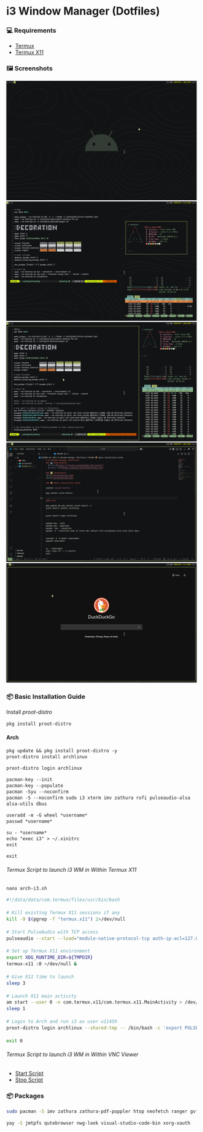 # i3 Window Manager (Dotfiles)
### 💻 Requirements
- [Termux](https://f-droid.org/packages/com.termux/)
- [Termux X11](https://github.com/termux/termux-x11)

### 🖼️ Screenshots
![01](/screenshot/01.png)
![02](/screenshot/02.png)
![03](/screenshot/03.png)
![04](/screenshot/04.png)
![04](/screenshot/05.png)

### 📦 Basic Installation Guide
Install *proot-distro*
```
pkg install proot-distro
```

#### Arch
```
pkg update && pkg install proot-distro -y
proot-distro install archlinux
```
```
proot-distro login archlinux
```
```
pacman-key --init
pacman-key --populate
pacman -Syu --noconfirm
pacman -S --noconfirm sudo i3 xterm imv zathura rofi pulseaudio-alsa alsa-utils dbus
```
```
useradd -m -G wheel *username*
passwd *username*
```
```
su - *username*
echo "exec i3" > ~/.xinitrc
exit
```
```
exit
```
###### Termux Script to launch i3 WM in Within Termux X11
```
nano arch-i3.sh
```
```sh
#!/data/data/com.termux/files/usr/bin/bash

# Kill existing Termux X11 sessions if any
kill -9 $(pgrep -f "termux.x11") 2>/dev/null

# Start PulseAudio with TCP access
pulseaudio --start --load="module-native-protocol-tcp auth-ip-acl=127.0.0.1 auth-anonymous=1" --exit-idle-time=-1

# Set up Termux X11 environment
export XDG_RUNTIME_DIR=${TMPDIR}
termux-x11 :0 >/dev/null &

# Give X11 time to launch
sleep 3

# Launch X11 main activity
am start --user 0 -n com.termux.x11/com.termux.x11.MainActivity > /dev/null 2>&1
sleep 1

# Login to Arch and run i3 as user u1145h
proot-distro login archlinux --shared-tmp -- /bin/bash -c 'export PULSE_SERVER=127.0.0.1; export XDG_RUNTIME_DIR=${TMPDIR}; su - u1145h -c "env DISPLAY=:0 i3"'

exit 0
```

###### Termux Script to launch i3 WM in Within VNC Viewer
- [Start Script](termux/start-vnc-user.sh)
- [Stop Script](termux/stop-vnc-user.sh)

### 📦 Packages
```bash
sudo pacman -S imv zathura zathura-pdf-poppler htop neofetch ranger gvfs-mtp mtpfs feh kitty noto-fonts-emoji bottom xss-lock dex network-manager-applet tigervnc base-devel
```
```bash
yay -S jmtpfs qutebrowser nwg-look visual-studio-code-bin xorg-xauth
```
